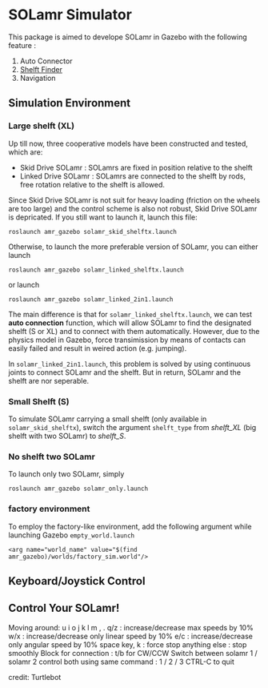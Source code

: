 # SOLamr Simulator
This package is aimed to develope SOLamr in Gazebo with the following feature : 

1. Auto Connector 
2. [Shelft Finder](./src/solamr_pkgs/src/ObjectRecognition.md)
3. Navigation

## Simulation Environment
### Large shelft (XL)
Up till now, three cooperative models have been constructed and tested, which are:
- Skid Drive SOLamr : SOLamrs are fixed in position relative to the shelft
- Linked Drive SOLamr : SOLamrs are connected to the shelft by rods, free rotation relative to the shelft is allowed.

Since Skid Drive SOLamr is not suit for heavy loading (friction on the wheels are too large) and the control scheme is also not robust, Skid Drive SOLamr is depricated. 
If you still want to launch it, launch this file:

```
roslaunch amr_gazebo solamr_skid_shelftx.launch
```

Otherwise, to launch the more preferable version of SOLamr, you can either launch 

```
roslaunch amr_gazebo solamr_linked_shelftx.launch
```

or launch 

```
roslaunch amr_gazebo solamr_linked_2in1.launch
```

The main difference is that for `solamr_linked_shelftx.launch`, we can test **auto connection** function, which will allow SOLamr to find the designated shelft (S or XL) and to connect with them automatically. However, due to the physics model in Gazebo, force transimission by means of contacts can easily failed and result in weired action (e.g. jumping).

In `solamr_linked_2in1.launch`, this problem is solved by using continuous joints to connect SOLamr and the shelft. But in return, SOLamr and the shelft are nor seperable.

### Small Shelft (S)
To simulate SOLamr carrying a small shelft (only available in `solamr_skid_shelftx`), switch the argument `shelft_type` from *shelft_XL* (big shelft with two SOLamr) to *shelft_S*.

### No shelft two SOLamr
To launch only two SOLamr, simply 

```
roslaunch amr_gazebo solamr_only.launch
```


### factory environment
To employ the factory-like environment, add the following argument while launching Gazebo `empty_world.launch`

```
<arg name="world_name" value="$(find amr_gazebo)/worlds/factory_sim.world"/>
```

## Keyboard/Joystick Control
Control Your SOLamr!
---------------------------
Moving around:
   u    i    o
   j    k    l
   m    ,    .
q/z : increase/decrease max speeds by 10%
w/x : increase/decrease only linear speed by 10%
e/c : increase/decrease only angular speed by 10%
space key, k : force stop
anything else : stop smoothly
Block for connection : t/b for CW/CCW
Switch between solamr 1 / solamr 2 
control both using same command : 1 / 2 / 3
CTRL-C to quit

credit: Turtlebot

